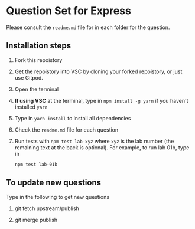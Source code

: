 # Question Set for Express

Please consult the `readme.md` file for in each folder for the question.

## Installation steps
1. Fork this repoistory

2. Get the repoistory into VSC by cloning your forked repoistory, or just use Gitpod.

3. Open the terminal

4. **If using VSC** at the terminal, type in `npm install -g yarn` if you haven't installed `yarn`

5. Type in `yarn install` to install all dependencies

6. Check the `readme.md` file for each question

7. Run tests with `npm test lab-xyz` where `xyz` is the lab number (the remaining text at the back is optional). 
   For example, to run lab 01b, type in

   ```
   npm test lab-01b
   ```

## To update new questions
Type in the following to get new questions

1. git fetch upstream/publish

2. git merge publish